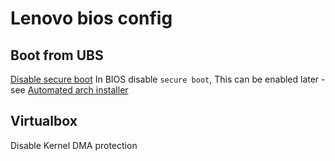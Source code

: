 # Lenovo bios config

## Boot from UBS

[Disable secure boot](https://learn.microsoft.com/en-us/windows-hardware/manufacture/desktop/disabling-secure-boot?view=windows-11#disable-secure-boot)
In BIOS disable `secure boot`, This can be enabled later - see [Automated arch installer](../install_arch/README.md)

## Virtualbox

Disable Kernel DMA protection

